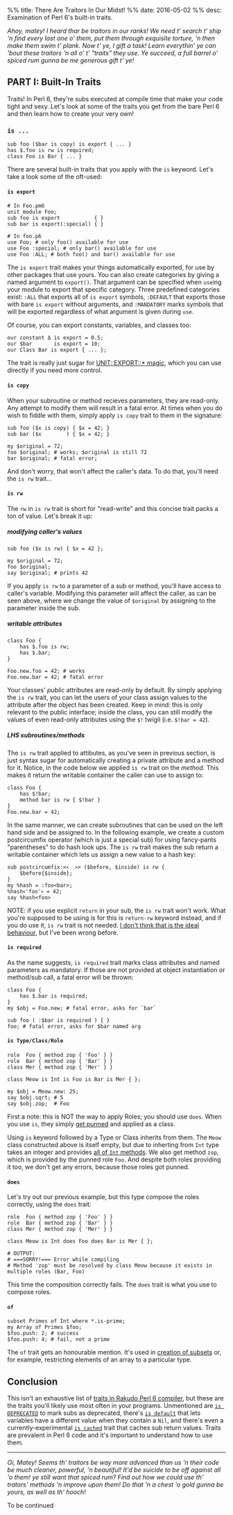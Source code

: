 %% title: There Are Traitors In Our Midst!
%% date: 2016-05-02
%% desc: Examination of Perl 6's built-in traits.

*Ahoy, matey! I heard thar be traitors in our ranks! We need t' search t' ship 'n find every last one o' them, put them through exquisite torture, 'n then make them swim t' plank. Now t' ye, I gift a task! Learn everythin' ye can 'bout these traitors 'n all o' t' "traits" they use. Ye succeed, a full barrel o' spiced rum gunna be me generous gift t' ye!*

## PART I: Built-In Traits

Traits! In Perl 6, they're subs executed at compile time that make your code tight and sexy. Let's look at some of the traits you get from the bare Perl 6 and then learn how to create your very own!

### `is ...`

    sub foo ($bar is copy) is export { ... }
    has $.foo is rw is required;
    class Foo is Bar { ... }

There are several built-in traits that you apply with the `is` keyword. Let's
take a look some of the oft-used:

#### `is export`

    # In Foo.pm6
    unit module Foo;
    sub foo is export           { }
    sub bar is export(:special) { }

    # In foo.p6
    use Foo; # only foo() available for use
    use Foo :special; # only bar() available for use
    use Foo :ALL; # both foo() and bar() available for use

The `is export` trait makes your things automatically exported, for use by
other packages that use yours. You can also create categories by giving a named
argument to `export()`. That argument can be specified when `use`ing your
module to export that specific category. Three predefined categories exist:
`:ALL` that exports all of `is export` symbols, `:DEFAULT` that exports those
with bare `is export` without arguments, and `:MANDATORY` marks symbols that will be exported regardless of what argument is given during `use`.

Of course, you can export constants, variables, and classes too:

    our constant Δ is export = 0.5;
    our $bar       is export = 10;
    our Class Bar is export { ... };

The trait is really just sugar for [UNIT::EXPORT::* magic](http://docs.perl6.org/language/modules#Exporting_and_Selective_Importing), which you can use
directly if you need more control.

#### `is copy`

When your subroutine or method recieves parameters, they are read-only. Any
attempt to modify them will result in a fatal error. At times when you do
wish to fiddle with them, simply apply `is copy` trait to them in the
signature:

    sub foo ($x is copy) { $x = 42; }
    sub bar ($x        ) { $x = 42; }

    my $original = 72;
    foo $original; # works; $original is still 72
    bar $original; # fatal error;

And don't worry, that won't affect the caller's data. To do that,
you'll need the `is rw` trait...

#### `is rw`

The `rw` in `is rw` trait is short for "read-write" and this concise trait
packs a ton of value. Let's break it up:

##### modifying caller's values

    sub foo ($x is rw) { $x = 42 };

    my $original = 72;
    foo $original;
    say $original; # prints 42

If you apply `is rw` to a parameter of a sub or method, you'll have access
to caller's variable. Modifying this parameter will affect the caller, as can
be seen above, where we change the value of `$original` by assigning to the
parameter inside the sub.

##### writable attributes

    class Foo {
        has $.foo is rw;
        has $.bar;
    }

    Foo.new.foo = 42; # works
    Foo.new.bar = 42; # fatal error

Your classes' *public* attributes are read-only by default. By simply applying
the `is rw` trait, you can let the users of your class assign values to the
attribute after the object has been created. Keep in mind: this is only
relevant to the public interface; inside the class, you can still modify
the values of even read-only attributes using the `$!` twigil
(i.e. `$!bar = 42`).

##### LHS subroutines/methods

The `is rw` trait applied to attibutes, as you've seen in previous section,
is just syntax sugar for automatically creating a private attribute and
a method for it. Notice, in the code below we applied `is rw` trait on the
*method*. This makes it return the writable container the caller can use to
assign to:

    class Foo {
        has $!bar;
        method bar is rw { $!bar }
    }
    Foo.new.bar = 42;

In the same manner, we can create subroutines that can be used on the left
hand side and be assigned to. In the following example, we create a
custom postcircumfix operator (which is just a special sub) for using
fancy-pants "parentheses" to do hash look ups. The `is rw` trait makes the sub
return a writable container which lets us assign a new value to a hash key:

    sub postcircumfix:<᚜  ᚛> ($before, $inside) is rw {
        $before{$inside};
    }
    my %hash = :foo<bar>;
    %hash᚜'foo'᚛ = 42;
    say %hash<foo>


NOTE: if you use explicit `return` in your sub, the `is rw` trait won't work.
What you're supposed to be using is for this is `return-rw` keyword instead,
and if you do use it, `is rw` trait is not needed.
[I don't think that is the ideal behaviour](https://rt.perl.org/Ticket/Display.html?id=127924), but I've been wrong before.

#### `is required`

As the name suggests, `is required` trait marks class attributes and
named parameters as mandatory. If those are not provided at object
instantiation or method/sub call, a fatal error will be thrown:

    class Foo {
        has $.bar is required;
    }
    my $obj = Foo.new; # fatal error, asks for `bar`

    sub foo ( :$bar is required ) { }
    foo; # fatal error, asks for $bar named arg

#### `is Type/Class/Role`

    role  Foo { method zop { 'Foo' } }
    role  Bar { method zop { 'Bar' } }
    class Mer { method zop { 'Mer' } }

    class Meow is Int is Foo is Bar is Mer { };

    my $obj = Meow.new: 25;
    say $obj.sqrt; # 5
    say $obj.zop;  # Foo

First a note: this is NOT the way to apply Roles; you should use `does`. When
you use `is`, they simply [get punned](http://docs.perl6.org/language/objects#Automatic_Role_Punning) and applied as a class.

Using `is` keyword followed by a Type or Class inherits from them. The `Meow`
class constructed above is itself empty, but due to inherting from `Int` type
takes an integer and provides [all of `Int` methods](http://docs.perl6.org/type/Int). We also get method `zop`, which is provided by the punned role `Foo`. And despite both roles providing it too, we don't get any errors,
because those roles got punned.

#### `does`

Let's try out our previous example, but this type compose the roles correctly,
using the `does` trait:

    role  Foo { method zop { 'Foo' } }
    role  Bar { method zop { 'Bar' } }
    class Mer { method zop { 'Mer' } }

    class Meow is Int does Foo does Bar is Mer { };

    # OUTPUT:
    # ===SORRY!=== Error while compiling
    # Method 'zop' must be resolved by class Meow because it exists in multiple roles (Bar, Foo)

This time the composition correctly fails. The `does` trait is what you use
to compose roles.

#### `of`

    subset Primes of Int where *.is-prime;
    my Array of Primes $foo;
    $foo.push: 2; # success
    $foo.push: 4; # fail, not a prime

The `of` trait gets an honourable mention. It's used in
[creation of subsets](http://blogs.perl.org/users/zoffix_znet/2016/04/perl-6-types-made-for-humans.html)
or, for example, restricting elements of an array to a particular type.

## Conclusion

This isn't an exhaustive list of
[traits in Rakudo Perl 6 compiler](https://github.com/rakudo/rakudo/blob/nom/src/core/traits.pm), but these are the traits you'll likely use most often in your programs. Unmentioned are
[`is DEPRECATED`](http://docs.perl6.org/routine/is%20DEPRECATED) to mark subs as deprecated, there's [`is default`](http://docs.perl6.org/routine/is%20default) that lets variables have a different value when they contain a `Nil`, and there's even a currently-experimental
[`is cached`](http://docs.perl6.org/routine/is%20cached) trait that caches sub return values. Traits are prevalent in Perl 6 code and it's important to understand how to use them.

----

*Oi, Matey! Seems th' traitors be way more advanced than us 'n their code be much cleaner, powerful, 'n beautiful! It'd be suicide to be off against all 'o them! ye still want that spiced rum? Find out how we could use th' trators' methods 'n improve upon them! Do that 'n a chest 'o gold gunna be yours, as well as th' hooch!*

To be continued
